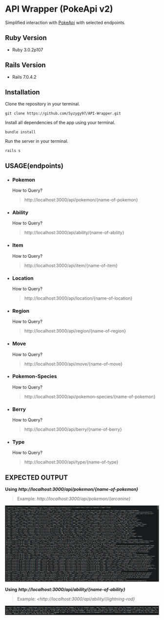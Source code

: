 # API Wrapper (PokeApi v2)

Simplified interaction with [PokeApi](https://pokeapi.co/) with selected endpoints.

## Ruby Version

- Ruby 3.0.2p107

## Rails Version

- Rails 7.0.4.2

## Installation

Clone the repository in your terminal.

```
git clone https://github.com/Syzygy97/API-Wrapper.git
```

Install all dependencies of the app using your terminal.

```
bundle install
```

Run the server in your terminal.

```
rails s
```

## **USAGE(endpoints)**

- ### **Pokemon**
  How to Query?
  > http[]()://localhost:3000/api/pokemon/{name-of-pokemon}
- ### **Ability**
  How to Query?
  > http[]()://localhost:3000/api/ability/{name-of-ability}
- ### **Item**
  How to Query?
  > http[]()://localhost:3000/api/item/{name-of-item}
- ### **Location**</span>
  How to Query?
  > http[]()://localhost:3000/api/location/{name-of-location}
- ### **Region**
  How to Query?
  > http[]()://localhost:3000/api/region/{name-of-region}
- ### **Move**
  How to Query?
  > http[]()://localhost:3000/api/move/{name-of-move}
- ### **Pokemon-Species**
  How to Query?
  > http[]()://localhost:3000/api/pokemon-species/{name-of-pokemon}
- ### **Berry**
  How to Query?
  > http[]()://localhost:3000/api/berry/{name-of-berry}
- ### **Type**
  How to Query?
  > http[]()://localhost:3000/api/type/{name-of-type}

## EXPECTED OUTPUT

**Using** **_http[]()://localhost:3000/api/pokemon/{name-of-pokemon}_**

> Example: _http[]()://localhost:3000/api/pokemon/{arcanine}_

![pokemon-endpoint-example](/app/assets/images/pokemon-example-endpoint.png?raw=true)

**Using** **_http[]()://localhost:3000/api/ability/{name-of-ability}_**

> Example: _<http[]()://localhost:3000/api/ability/{lightning-rod}_

![ability-endpoint-example](/app/assets/images/ability-example-endpoint.png?raw=true)

